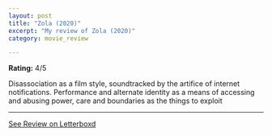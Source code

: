 ```yaml
---
layout: post
title: "Zola (2020)"
excerpt: "My review of Zola (2020)"
category: movie_review

---
```


**Rating:** 4/5

Disassociation as a film style, soundtracked by the artifice of internet notifications. Performance and alternate identity as a means of accessing and abusing power, care and boundaries as the things to exploit

<hr>

[See Review on Letterboxd](https://boxd.it/2sztIz)
